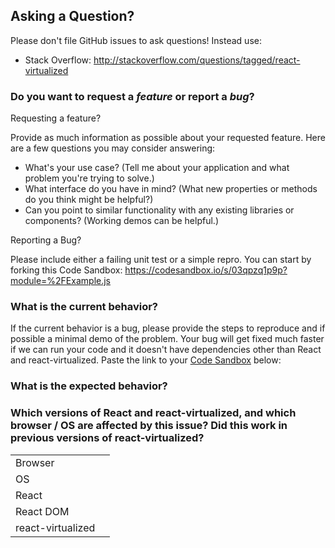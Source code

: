 ## Asking a Question?

Please don't file GitHub issues to ask questions! Instead use:
* Stack Overflow: http://stackoverflow.com/questions/tagged/react-virtualized

### Do you want to request a *feature* or report a *bug*?

Requesting a feature?

Provide as much information as possible about your requested feature. Here are a few questions you may consider answering:

* What's your use case? (Tell me about your application and what problem you're trying to solve.)
* What interface do you have in mind? (What new properties or methods do you think might be helpful?)
* Can you point to similar functionality with any existing libraries or components? (Working demos can be helpful.)

Reporting a Bug?

Please include either a failing unit test or a simple repro. You can start by forking this Code Sandbox: https://codesandbox.io/s/03qpzq1p9p?module=%2FExample.js

### What is the current behavior?

If the current behavior is a bug, please provide the steps to reproduce and if possible a minimal demo of the problem. Your bug will get fixed much faster if we can run your code and it doesn't have dependencies other than React and react-virtualized. Paste the link to your [Code Sandbox](https://codesandbox.io/s/03qpzq1p9p?module=%2FExample.js) below:

### What is the expected behavior?

### Which versions of React and react-virtualized, and which browser / OS are affected by this issue? Did this work in previous versions of react-virtualized?
|                   |          |
|-------------------|----------|
| Browser           |          |
| OS                |          |
| React             |          |
| React DOM         |          |
| react-virtualized |          |
